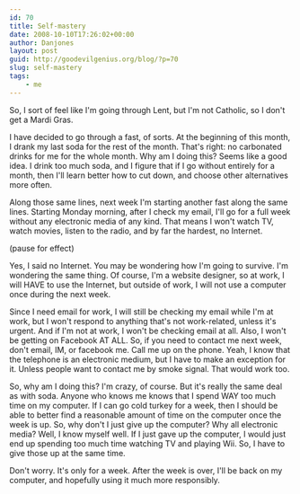 ```yaml
---
id: 70
title: Self-mastery
date: 2008-10-10T17:26:02+00:00
author: Danjones
layout: post
guid: http://goodevilgenius.org/blog/?p=70
slug: self-mastery
tags:
    - me
---
```

So, I sort of feel like I'm going through Lent, but I'm not Catholic, so I don't get a Mardi Gras.

I have decided to go through a fast, of sorts. At the beginning of this month, I drank my last soda for the rest of the month. That's right: no carbonated drinks for me for the whole month. Why am I doing this? Seems like a good idea. I drink too much soda, and I figure that if I go without entirely for a month, then I'll learn better how to cut down, and choose other alternatives more often.

Along those same lines, next week I'm starting another fast along the same lines. Starting Monday morning, after I check my email, I'll go for a full week without any electronic media of any kind. That means I won't watch TV, watch movies, listen to the radio, and by far the hardest, no Internet.

(pause for effect)

Yes, I said no Internet. You may be wondering how I'm going to survive. I'm wondering the same thing. Of course, I'm a website designer, so at work, I will HAVE to use the Internet, but outside of work, I will not use a computer once during the next week.

Since I need email for work, I will still be checking my email while I'm at work, but I won't respond to anything that's not work-related, unless it's urgent. And if I'm not at work, I won't be checking email at all. Also, I won't be getting on Facebook AT ALL. So, if you need to contact me next week, don't email, IM, or facebook me. Call me up on the phone. Yeah, I know that the telephone is an electronic medium, but I have to make an exception for it. Unless people want to contact me by smoke signal. That would work too.

So, why am I doing this? I'm crazy, of course. But it's really the same deal as with soda. Anyone who knows me knows that I spend WAY too much time on my computer. If I can go cold turkey for a week, then I should be able to better find a reasonable amount of time on the computer once the week is up. So, why don't I just give up the computer? Why all electronic media? Well, I know myself well. If I just gave up the computer, I would just end up spending too much time watching TV and playing Wii. So, I have to give those up at the same time.

Don't worry. It's only for a week. After the week is over, I'll be back on my computer, and hopefully using it much more responsibly.
